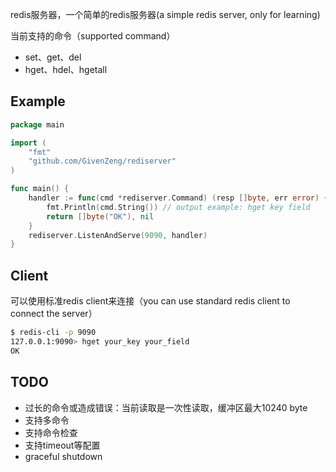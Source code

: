 redis服务器，一个简单的redis服务器(a simple redis server, only for learning)

当前支持的命令（supported command）
- set、get、del
- hget、hdel、hgetall


## Example
```go
package main

import (
	"fmt"
	"github.com/GivenZeng/rediserver"
)

func main() {
	handler := func(cmd *rediserver.Command) (resp []byte, err error) {
		fmt.Println(cmd.String()) // output example: hget key field
		return []byte("OK"), nil
	}
	rediserver.ListenAndServe(9090, handler)
}
```

## Client
可以使用标准redis client来连接（you can use standard redis client to connect the server）
```sh
$ redis-cli -p 9090
127.0.0.1:9090> hget your_key your_field
OK
```


## TODO
- 过长的命令或造成错误：当前读取是一次性读取，缓冲区最大10240 byte
- 支持多命令
- 支持命令检查
- 支持timeout等配置
- graceful shutdown